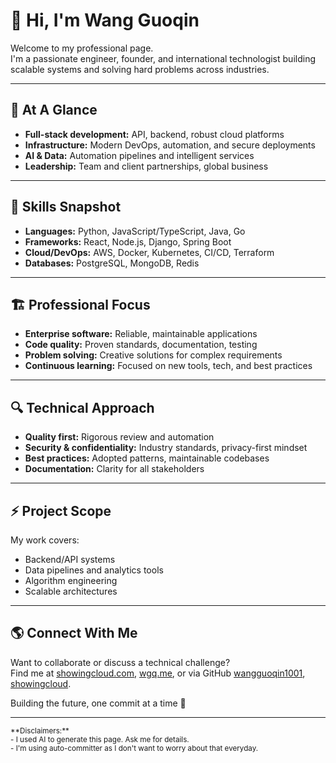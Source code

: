 # 👋 Hi, I'm Wang Guoqin

Welcome to my professional page.  
I'm a passionate engineer, founder, and international technologist building scalable systems and solving hard problems across industries.

---

## 🚀 At A Glance
- **Full-stack development:** API, backend, robust cloud platforms
- **Infrastructure:** Modern DevOps, automation, and secure deployments
- **AI & Data:** Automation pipelines and intelligent services
- **Leadership:** Team and client partnerships, global business

---

## 💼 Skills Snapshot
- **Languages:** Python, JavaScript/TypeScript, Java, Go
- **Frameworks:** React, Node.js, Django, Spring Boot
- **Cloud/DevOps:** AWS, Docker, Kubernetes, CI/CD, Terraform
- **Databases:** PostgreSQL, MongoDB, Redis

---

## 🏗️ Professional Focus
- **Enterprise software:** Reliable, maintainable applications
- **Code quality:** Proven standards, documentation, testing
- **Problem solving:** Creative solutions for complex requirements
- **Continuous learning:** Focused on new tools, tech, and best practices

---

## 🔍 Technical Approach
- **Quality first:** Rigorous review and automation
- **Security & confidentiality:** Industry standards, privacy-first mindset
- **Best practices:** Adopted patterns, maintainable codebases
- **Documentation:** Clarity for all stakeholders

---

## ⚡️ Project Scope
My work covers:
- Backend/API systems
- Data pipelines and analytics tools
- Algorithm engineering
- Scalable architectures

---

## 🌎 Connect With Me

Want to collaborate or discuss a technical challenge?  
Find me at [showingcloud.com](http://showingcloud.com), [wgq.me](http://wgq.me), or via GitHub [wangguoqin1001](https://github.com/wangguoqin1001), [showingcloud](https://github.com/showingcloud).

Building the future, one commit at a time 🌟

---

<sub>
**Disclaimers:**<br>
- I used AI to generate this page. Ask me for details.<br>
- I'm using auto-committer as I don't want to worry about that everyday.
</sub>
